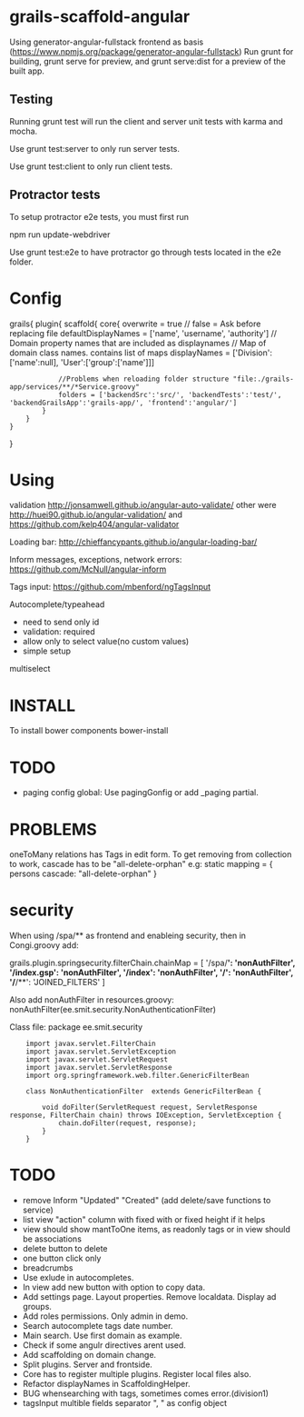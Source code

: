 grails-scaffold-angular
=======================

Using generator-angular-fullstack frontend as basis (https://www.npmjs.org/package/generator-angular-fullstack)
Run 
grunt for building, 
grunt serve for preview, and 
grunt serve:dist for a preview of the built app.

Testing
-------------
Running grunt test will run the client and server unit tests with karma and mocha.

Use grunt test:server to only run server tests.

Use grunt test:client to only run client tests.

Protractor tests
-------------
To setup protractor e2e tests, you must first run

npm run update-webdriver

Use grunt test:e2e to have protractor go through tests located in the e2e folder.


Config
====
grails{
	plugin{
		scaffold{
			core{
				overwrite = true // false = Ask before replacing file
				defaultDisplayNames = ['name', 'username', 'authority'] // Domain property names that are included as displaynames
				// Map of domain class names. contains list of maps
				displayNames = ['Division':['name':null], 'User':['group':['name']]]
				
				//Problems when reloading folder structure "file:./grails-app/services/**/*Service.groovy"
				folders = ['backendSrc':'src/', 'backendTests':'test/', 'backendGrailsApp':'grails-app/', 'frontend':'angular/']
			}
		}
	}
}



Using
=====

validation
http://jonsamwell.github.io/angular-auto-validate/
other were http://huei90.github.io/angular-validation/ and https://github.com/kelp404/angular-validator

Loading bar: http://chieffancypants.github.io/angular-loading-bar/

Inform messages, exceptions, network errors: https://github.com/McNull/angular-inform

Tags input: https://github.com/mbenford/ngTagsInput

Autocomplete/typeahead
* need to send only id
* validation: required
* allow only to select value(no custom values)
* simple setup

multiselect

INSTALL
====
To install  bower components
bower-install

TODO
====
* paging config global: Use pagingGonfig or add _paging partial.


PROBLEMS
====
oneToMany relations has Tags in edit form. To get removing from collection to work, cascade has to be "all-delete-orphan"
e.g:
static mapping = {
	persons cascade: "all-delete-orphan"
}	

security
===

When using /spa/** as frontend and enableing security, then in Congi.groovy add:

grails.plugin.springsecurity.filterChain.chainMap = [
	'/spa/**': 'nonAuthFilter',
	'/index.gsp': 'nonAuthFilter',
	'/index': 'nonAuthFilter',
	'/': 'nonAuthFilter',
	'/**/**': 'JOINED_FILTERS'
]

Also add nonAuthFilter in  resources.groovy:
nonAuthFilter(ee.smit.security.NonAuthenticationFilter)


Class file:
		package ee.smit.security
		
		import javax.servlet.FilterChain
		import javax.servlet.ServletException
		import javax.servlet.ServletRequest
		import javax.servlet.ServletResponse
		import org.springframework.web.filter.GenericFilterBean
		
		class NonAuthenticationFilter  extends GenericFilterBean {
		
		    void doFilter(ServletRequest request, ServletResponse response, FilterChain chain) throws IOException, ServletException {
		        chain.doFilter(request, response);
		    }
		}
		
		
TODO
=====

* remove Inform "Updated" "Created" (add delete/save functions to service)
* list view "action" column with fixed with or fixed height if it helps
* view should show mantToOne items, as readonly tags or  in view should be associations
* delete button to delete
* one button click only
* breadcrumbs
* Use exlude in autocompletes.
* In view add new button with option to copy data.
* Add settings page. Layout properties. Remove localdata. Display ad groups.
* Add roles permissions. Only admin in demo.
* Search autocomplete tags date number.
* Main search. Use first domain as example.
* Check if some angulr directives arent used.
* Add scaffolding on domain change.
* Split plugins. Server and frontside.
* Core has to register multiple plugins. Register local files also.
* Refactor displayNames in ScaffoldingHelper.
* BUG whensearching with tags, sometimes comes error.(division1)
* tagsInput multible fields separator ", " as config object

